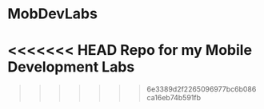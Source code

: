 # MobDevLabs
<<<<<<< HEAD
Repo for my Mobile Development Labs 
=======
>>>>>>> 6e3389d2f2265096977bc6b086ca16eb74b591fb

